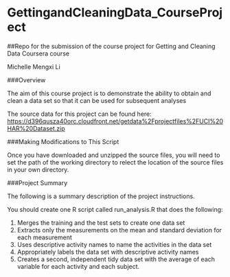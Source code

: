 GettingandCleaningData_CourseProject
====================================
##Repo for the submission of the course project for Getting and Cleaning Data Coursera course

Michelle Mengxi Li


###Overview

The aim of this course project is to demonstrate the ability to obtain and clean a data set so that it can be used for subsequent analyses

The source data for this project can be found here: https://d396qusza40orc.cloudfront.net/getdata%2Fprojectfiles%2FUCI%20HAR%20Dataset.zip

###Making Modifications to This Script

Once you have downloaded and unzipped the source files, you will need to set the path of the working directory to relect the location of the source files in your own directory.

###Project Summary

The following is a summary description of the project instructions.

You should create one R script called run_analysis.R that does the following:

1. Merges the training and the test sets to create one data set
2. Extracts only the measurements on the mean and standard deviation for each measurement
3. Uses descriptive activity names to name the activities in the data set 
4. Appropriately labels the data set with descriptive activity names
5. Creates a second, independent tidy data set with the average of each variable for each activity and each subject.
